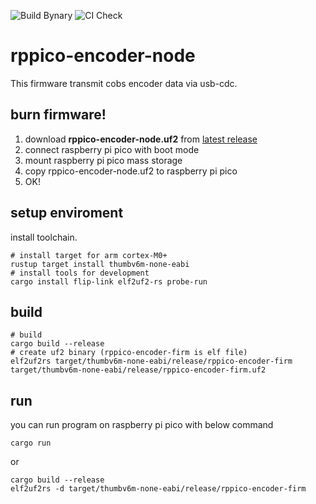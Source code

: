 ![Build Bynary](https://github.com/tutrobo/tourobo2024_rppico-encoder-firm/actions/workflows/build.yml/badge.svg?branch=feature-1)
![CI Check](https://github.com/tutrobo/tourobo2024_rppico-encoder-firm/actions/workflows/ci_checks.yml/badge.svg?branch=feature-1)
# rppico-encoder-node
This firmware transmit cobs encoder data via usb-cdc.
## burn firmware!
1. download __rppico-encoder-node.uf2__ from [latest release](https://github.com/NeyagawaRobocons/rppico-encoder-firm/releases/latest)
2. connect raspberry pi pico with boot mode
3. mount raspberry pi pico mass storage
4. copy rppico-encoder-node.uf2 to raspberry pi pico
5. OK!
## setup enviroment
install toolchain.
```
# install target for arm cortex-M0+
rustup target install thumbv6m-none-eabi
# install tools for development
cargo install flip-link elf2uf2-rs probe-run
```
## build
```
# build
cargo build --release
# create uf2 binary (rppico-encoder-firm is elf file)
elf2uf2rs target/thumbv6m-none-eabi/release/rppico-encoder-firm target/thumbv6m-none-eabi/release/rppico-encoder-firm.uf2
```
## run
you can run program on raspberry pi pico with below command
```
cargo run
```
or
```
cargo build --release
elf2uf2rs -d target/thumbv6m-none-eabi/release/rppico-encoder-firm
```
